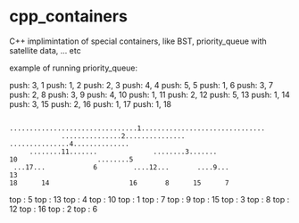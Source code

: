 # cpp_containers
C++ implimintation of special containers, like BST, priority_queue with satellite data, ... etc

example of running priority_queue:

push: 3, 1
push: 1, 2
push: 2, 3
push: 4, 4
push: 5, 5
push: 1, 6
push: 3, 7
push: 2, 8
push: 3, 9
push: 4, 10
push: 1, 11
push: 2, 12
push: 5, 13
push: 1, 14
push: 3, 15
push: 2, 16
push: 1, 17
push: 1, 18

                                ................................1...............................
                 ...............2...............                                ...............4..............
         ........11.......              ........3.......                        10                    ........5
     ...17...            6         ....12...       ....9...                                          13
    18      14                    16       8      15      7

top : 5
top : 13
top : 4
top : 10
top : 1
top : 7
top : 9
top : 15
top : 3
top : 8
top : 12
top : 16
top : 2
top : 6
